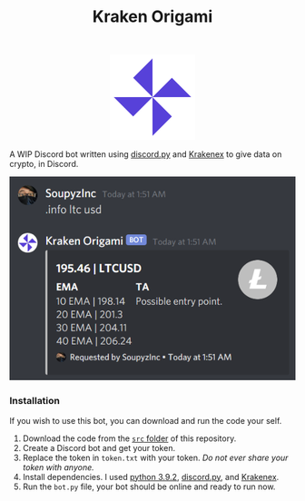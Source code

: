 <h1 align="center" >Kraken Origami</h1>
<br>
<p align="center">
  <img width="150" src="https://github.com/SoupyzInc/KrakenOrigami/blob/main/Wiki/K.png">
</p>


A WIP Discord bot written using [discord.py](https://github.com/Rapptz/discord.py) and [Krakenex](https://github.com/veox/python3-krakenex) to give data on crypto, in Discord.

![](https://github.com/SoupyzInc/KrakenOrigami/blob/main/Wiki/LTC%20Example.png)

### Installation 
If you wish to use this bot, you can download and run the code your self.
1. Download the code from the [`src` folder](https://github.com/SoupyzInc/KrakenOrigami/tree/main/src) of this repository.
2. Create a Discord bot and get your token.
3. Replace the token in `token.txt` with your token. _Do not ever share your token with anyone._
4. Install dependencies. I used [python 3.9.2](https://www.python.org/downloads/), [discord.py](https://github.com/Rapptz/discord.py), and [Krakenex](https://github.com/veox/python3-krakenex).
5. Run the `bot.py` file, your bot should be online and ready to run now.
